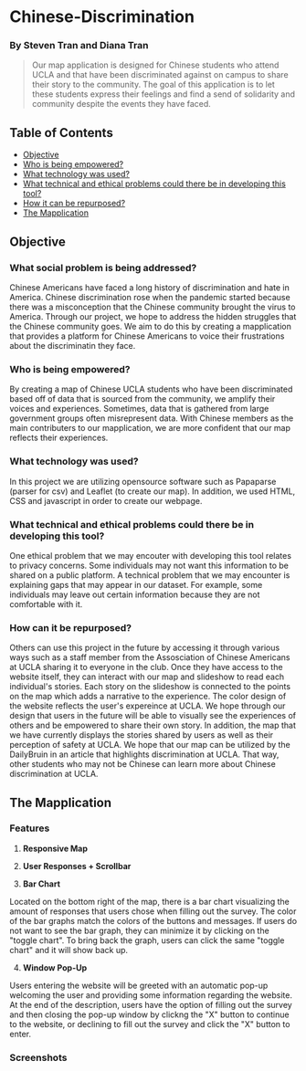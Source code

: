 # Chinese-Discrimination
### By Steven Tran and Diana Tran
>Our map application is designed for Chinese students who attend UCLA and that have been discriminated against on campus to share their story to the community. The goal of this application is to let these students express their feelings and find a send of solidarity and community despite the events they have faced.

## Table of Contents
* [Objective](#objective)
* [Who is being empowered?](#who-is-being-empowered)
* [What technology was used?](#what-technology-was-used?)
* [What technical and ethical problems could there be in developing this tool?](#what-technical-and-ethical-problems-could-there-be-in-developing-this-tool?)
* [How it can be repurposed?](#how-can-it-be-repurposed?)
* [The Mapplication](#the-mapplication)

## Objective
### What social problem is being addressed?
Chinese Americans have faced a long history of discrimination and hate in America.  Chinese discrimination rose when the pandemic started because there was a misconception that the Chinese community brought the virus to America. Through our project, we hope to address the hidden struggles that the Chinese community goes. We aim to do this by creating a mapplication that provides a platform for Chinese Americans to voice their frustrations about the discriminatin they face.

### Who is being empowered?
By creating a map of Chinese UCLA students who have been discriminated based off of data that is sourced from the community, we amplify their voices and experiences. Sometimes, data that is gathered from large government groups often misrepresent data. With Chinese members as the main contributers to our mapplication, we are more confident that our map reflects their experiences.

### What technology was used?
In this project we are utilizing opensource software such as Papaparse (parser for csv) and Leaflet (to create our map). In addition, we used HTML, CSS and javascript in order to create our webpage. 

### What technical and ethical problems could there be in developing this tool?
One ethical problem that we may encouter with developing this tool relates to privacy concerns. Some individuals may not want this information to be shared on a public platform. A technical problem that we may encounter is explaining gaps that may appear in our dataset. For example, some individuals may leave out certain information because they are not comfortable with it.

### How can it be repurposed?
Others can use this project in the future by accessing it through various ways such as a staff member from the Assosciation of Chinese Americans at UCLA sharing it to everyone in the club. Once they have access to the website itself, they can interact with our map and slideshow to read each individual's stories. Each story on the slideshow is connected to the points on the map which adds a narrative to the experience. The color design of the website reflects the user's expereince at UCLA. We hope through our design that users in the future will be able to visually see the experiences of others and be empowered to share their own story. In addition, the map that we have currently displays the stories shared by users as well as their perception of safety at UCLA. We hope that our map can be utilized by the DailyBruin in an article that highlights discrimination at UCLA. That way, other students who may not be Chinese can learn more about Chinese discrimination at UCLA. 

## The Mapplication
### Features
1. **Responsive Map**







2. **User Responses + Scrollbar**






3. **Bar Chart**

Located on the bottom right of the map, there is a bar chart visualizing the amount of responses that users chose when filling out the survey. The color of the bar graphs match the colors of the buttons and messages. If users do not want to see the bar graph, they can minimize it by clicking on the "toggle chart". To bring back the graph, users can click the same "toggle chart" and it will show back up. 





4. **Window Pop-Up**

Users entering the website will be greeted with an automatic pop-up welcoming the user and providing some information regarding the website. At the end of the description, users have the option of filling out the survey and then closing the pop-up window by clickng the "X" button to continue to the website, or declining to fill out the survey and click the "X" button to enter. 



### Screenshots
